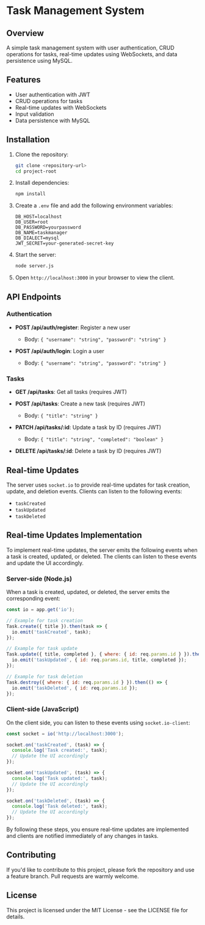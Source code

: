 # Task Management System

## Overview
A simple task management system with user authentication, CRUD operations for tasks, real-time updates using WebSockets, and data persistence using MySQL.

## Features
- User authentication with JWT
- CRUD operations for tasks
- Real-time updates with WebSockets
- Input validation
- Data persistence with MySQL

## Installation

1. Clone the repository:
   ```bash
   git clone <repository-url>
   cd project-root
   ```

2. Install dependencies:
   ```bash
   npm install
   ```

3. Create a `.env` file and add the following environment variables:
   ```env
   DB_HOST=localhost
   DB_USER=root
   DB_PASSWORD=yourpassword
   DB_NAME=taskmanager
   DB_DIALECT=mysql
   JWT_SECRET=your-generated-secret-key
   ```

4. Start the server:
   ```bash
   node server.js
   ```

5. Open `http://localhost:3000` in your browser to view the client.

## API Endpoints

### Authentication

- **POST /api/auth/register**: Register a new user
  - Body: `{ "username": "string", "password": "string" }`

- **POST /api/auth/login**: Login a user
  - Body: `{ "username": "string", "password": "string" }`

### Tasks

- **GET /api/tasks**: Get all tasks (requires JWT)

- **POST /api/tasks**: Create a new task (requires JWT)
  - Body: `{ "title": "string" }`

- **PATCH /api/tasks/:id**: Update a task by ID (requires JWT)
  - Body: `{ "title": "string", "completed": "boolean" }`

- **DELETE /api/tasks/:id**: Delete a task by ID (requires JWT)

## Real-time Updates

The server uses `socket.io` to provide real-time updates for task creation, update, and deletion events. Clients can listen to the following events:

- `taskCreated`
- `taskUpdated`
- `taskDeleted`

## Real-time Updates Implementation

To implement real-time updates, the server emits the following events when a task is created, updated, or deleted. The clients can listen to these events and update the UI accordingly.

### Server-side (Node.js)

When a task is created, updated, or deleted, the server emits the corresponding event:

```javascript
const io = app.get('io');

// Example for task creation
Task.create({ title }).then(task => {
  io.emit('taskCreated', task);
});

// Example for task update
Task.update({ title, completed }, { where: { id: req.params.id } }).then(() => {
  io.emit('taskUpdated', { id: req.params.id, title, completed });
});

// Example for task deletion
Task.destroy({ where: { id: req.params.id } }).then(() => {
  io.emit('taskDeleted', { id: req.params.id });
});
```

### Client-side (JavaScript)

On the client side, you can listen to these events using `socket.io-client`:

```javascript
const socket = io('http://localhost:3000');

socket.on('taskCreated', (task) => {
  console.log('Task created:', task);
  // Update the UI accordingly
});

socket.on('taskUpdated', (task) => {
  console.log('Task updated:', task);
  // Update the UI accordingly
});

socket.on('taskDeleted', (task) => {
  console.log('Task deleted:', task);
  // Update the UI accordingly
});
```

By following these steps, you ensure real-time updates are implemented and clients are notified immediately of any changes in tasks.

## Contributing

If you'd like to contribute to this project, please fork the repository and use a feature branch. Pull requests are warmly welcome.

## License

This project is licensed under the MIT License - see the LICENSE file for details.